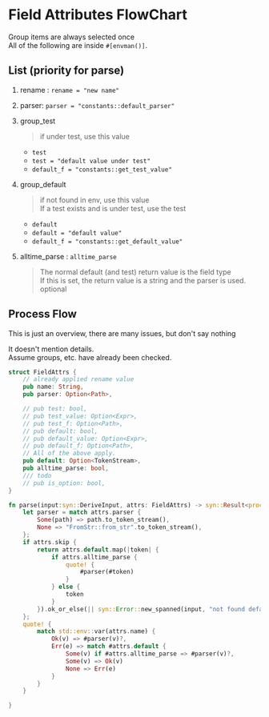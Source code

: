 # Field Attributes FlowChart

Group items are always selected once  
All of the following are inside `#[envman()]`.

## List (priority for parse)

1. rename : `rename = "new name"`
2. parser: `parser = "constants::default_parser"`
3. group_test
   > if under test, use this value
   - `test`
   - `test = "default value under test"`
   - `default_f = "constants::get_test_value"`
4. group_default

   > if not found in env, use this value  
   > If a test exists and is under test, use the test

   - `default`
   - `default = "default value"`
   - `default_f = "constants::get_default_value"`

5. alltime_parse : `alltime_parse`
   > The normal default (and test) return value is the field type  
   > If this is set, the return value is a string and the parser is used.
   > optional

## Process Flow

This is just an overview, there are many issues, but don't say nothing

It doesn't mention details.  
Assume groups, etc. have already been checked.

```rust
struct FieldAttrs {
    // already applied rename value
    pub name: String,
    pub parser: Option<Path>,

    // pub test: bool,
    // pub test_value: Option<Expr>,
    // pub test_f: Option<Path>,
    // pub default: bool,
    // pub default_value: Option<Expr>,
    // pub default_f: Option<Path>,
    // All of the above apply.
    pub default: Option<TokenStream>,
    pub alltime_parse: bool,
    /// todo
    // pub is_option: bool,
}

fn parse(input:syn::DeriveInput, attrs: FieldAttrs) -> syn::Result<proc_macro2::TokenStream> {
    let parser = match attrs.parser {
        Some(path) => path.to_token_stream(),
        None => "FromStr::from_str".to_token_stream(),
    };
    if attrs.skip {
        return attrs.default.map(|token| {
            if attrs.alltime_parse {
                quote! {
                    #parser(#token)
                }
            } else {
                token
            }
        }).ok_or_else(|| syn::Error::new_spanned(input, "not found default value"));
    };
    quote! {
        match std::env::var(attrs.name) {
            Ok(v) => #parser(v)?,
            Err(e) => match #attrs.default {
                Some(v) if #attrs.alltime_parse => #parser(v)?,
                Some(v) => Ok(v)
                None => Err(e)
            }
        }
    }

}
```
